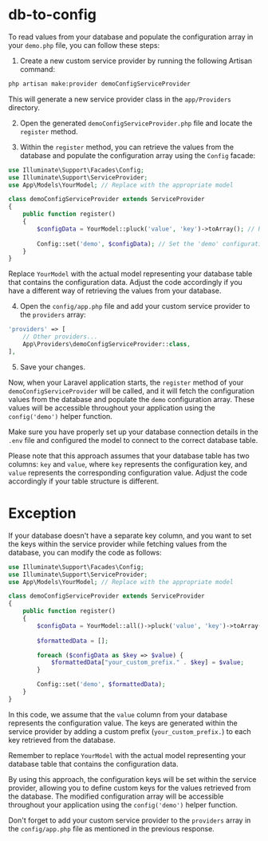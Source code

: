 # db-to-config

To read values from your database and populate the configuration array in your `demo.php` file, you can follow these steps:

1. Create a new custom service provider by running the following Artisan command:

```bash
php artisan make:provider demoConfigServiceProvider
```

This will generate a new service provider class in the `app/Providers` directory.

2. Open the generated `demoConfigServiceProvider.php` file and locate the `register` method.

3. Within the `register` method, you can retrieve the values from the database and populate the configuration array using the `Config` facade:

```php
use Illuminate\Support\Facades\Config;
use Illuminate\Support\ServiceProvider;
use App\Models\YourModel; // Replace with the appropriate model

class demoConfigServiceProvider extends ServiceProvider
{
    public function register()
    {
        $configData = YourModel::pluck('value', 'key')->toArray(); // Retrieve data from your model
        
        Config::set('demo', $configData); // Set the 'demo' configuration array with the retrieved data
    }
}
```

Replace `YourModel` with the actual model representing your database table that contains the configuration data. Adjust the code accordingly if you have a different way of retrieving the values from your database.

4. Open the `config/app.php` file and add your custom service provider to the `providers` array:

```php
'providers' => [
    // Other providers...
    App\Providers\demoConfigServiceProvider::class,
],
```

5. Save your changes.

Now, when your Laravel application starts, the `register` method of your `demoConfigServiceProvider` will be called, and it will fetch the configuration values from the database and populate the `demo` configuration array. These values will be accessible throughout your application using the `config('demo')` helper function.

Make sure you have properly set up your database connection details in the `.env` file and configured the model to connect to the correct database table.

Please note that this approach assumes that your database table has two columns: `key` and `value`, where `key` represents the configuration key, and `value` represents the corresponding configuration value. Adjust the code accordingly if your table structure is different.

# Exception
If your database doesn't have a separate key column, and you want to set the keys within the service provider while fetching values from the database, you can modify the code as follows:

```php
use Illuminate\Support\Facades\Config;
use Illuminate\Support\ServiceProvider;
use App\Models\YourModel; // Replace with the appropriate model

class demoConfigServiceProvider extends ServiceProvider
{
    public function register()
    {
        $configData = YourModel::all()->pluck('value', 'key')->toArray();
        
        $formattedData = [];

        foreach ($configData as $key => $value) {
            $formattedData["your_custom_prefix." . $key] = $value;
        }

        Config::set('demo', $formattedData);
    }
}
```

In this code, we assume that the `value` column from your database represents the configuration value. The keys are generated within the service provider by adding a custom prefix (`your_custom_prefix.`) to each key retrieved from the database.

Remember to replace `YourModel` with the actual model representing your database table that contains the configuration data.

By using this approach, the configuration keys will be set within the service provider, allowing you to define custom keys for the values retrieved from the database. The modified configuration array will be accessible throughout your application using the `config('demo')` helper function.

Don't forget to add your custom service provider to the `providers` array in the `config/app.php` file as mentioned in the previous response.
